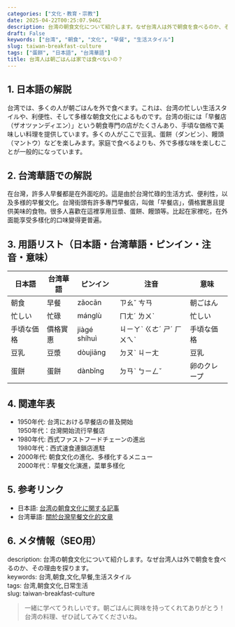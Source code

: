 ```yaml
---
categories: ["文化・教育・宗教"]
date: 2025-04-22T00:25:07.946Z
description: 台湾の朝食文化について紹介します。なぜ台湾人は外で朝食を食べるのか、その理由を探ります。
draft: False
keywords: ["台湾", "朝食", "文化", "早餐", "生活スタイル"]
slug: taiwan-breakfast-culture
tags: ["蛋餅", "日本語", "台湾華語"]
title: 台湾人は朝ごはんは家では食べないの？
---
```




## 1. 日本語の解説  
台湾では、多くの人が朝ごはんを外で食べます。これは、台湾の忙しい生活スタイルや、利便性、そして多様な朝食文化によるものです。台湾の街には「早餐店（ザオツァンディエン）」という朝食専門の店がたくさんあり、手頃な価格で美味しい料理を提供しています。多くの人がここで豆乳、蛋餅（ダンビン）、饅頭（マントウ）などを楽しみます。家庭で食べるよりも、外で多様な味を楽しむことが一般的になっています。

## 2. 台湾華語での解説  
在台灣，許多人早餐都是在外面吃的。這是由於台灣忙碌的生活方式、便利性，以及多様的早餐文化。台灣街頭有許多專門早餐店，叫做「早餐店」，價格實惠且提供美味的食物。很多人喜歡在這裡享用豆漿、蛋餅、饅頭等。比起在家裡吃，在外面能享受多樣化的口味變得更普遍。

## 3. 用語リスト（日本語・台湾華語・ピンイン・注音・意味）  
| 日本語 | 台湾華語 | ピンイン | 注音 | 意味 |
|---|---|---|---|---|
| 朝食 | 早餐 | zǎocān | ㄗㄠˇ ㄘㄢ | 朝ごはん |
| 忙しい | 忙碌 | mánglù | ㄇㄤˊ ㄌㄨˋ | 忙しい |
| 手頃な価格 | 價格實惠 | jiàgé shíhuì | ㄐㄧㄚˋ ㄍㄜˊ ㄕˊ ㄏㄨㄟˋ | 手頃な価格 |
| 豆乳 | 豆漿 | dòujiāng | ㄉㄡˋ ㄐㄧㄤ | 豆乳 |
| 蛋餅 | 蛋餅 | dànbǐng | ㄉㄢˋ ㄅㄧㄥˇ | 卵のクレープ |

## 4. 関連年表  
- 1950年代: 台湾における早餐店の普及開始  
  1950年代：台灣開始流行早餐店  
- 1980年代: 西式ファストフードチェーンの進出  
  1980年代：西式速食連鎖店進駐  
- 2000年代: 朝食文化の進化、多様化するメニュー  
  2000年代：早餐文化演進，菜單多樣化  

## 5. 参考リンク  
- 日本語: [台湾の朝食文化に関する記事](https://www.nna.jp/tw_article)  
- 台湾華語: [關於台灣早餐文化的文章](https://www.twbreakfast.com)

## 6. メタ情報（SEO用）  
description: 台湾の朝食文化について紹介します。なぜ台湾人は外で朝食を食べるのか、その理由を探ります。  
keywords: 台湾,朝食,文化,早餐,生活スタイル  
tags: 台湾,朝食文化,日常生活  
slug: taiwan-breakfast-culture

> 一緒に学べてうれしいです。朝ごはんに興味を持ってくれてありがとう！台湾の料理、ぜひ試してみてくださいね。